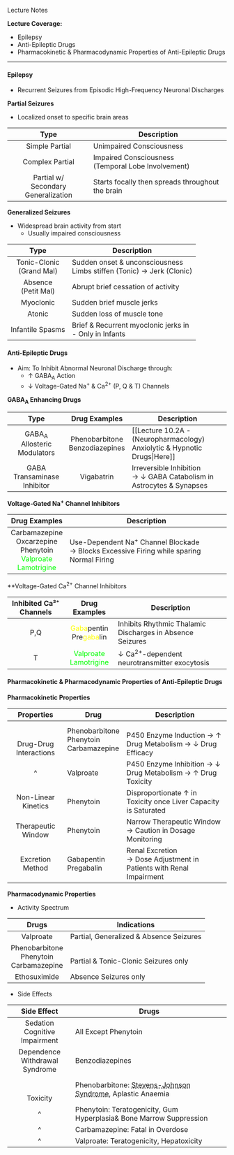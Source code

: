 Lecture Notes

**Lecture Coverage:**
- Epilepsy
- Anti-Epileptic Drugs
- Pharmacokinetic & Pharmacodynamic Properties of Anti-Epileptic Drugs

---
#### **Epilepsy**
- Recurrent Seizures from Episodic High-Frequency Neuronal Discharges

**Partial Seizures**
- Localized onset to specific brain areas

|                  Type                  | Description                                           |
| :------------------------------------: | ----------------------------------------------------- |
|             Simple Partial             | Unimpaired Consciousness                              |
|            Complex Partial             | Impaired Consciousness<br>(Temporal Lobe Involvement) |
| Partial w/<br>Secondary Generalization | Starts focally then spreads throughout the brain      |

**Generalized Seizures**
- Widespread brain activity from start
	- Usually impaired consciousness

|            Type             | Description                                                             |
| :-------------------------: | ----------------------------------------------------------------------- |
| Tonic-Clonic<br>(Grand Mal) | Sudden onset & unconsciousness<br>Limbs stiffen (Tonic) → Jerk (Clonic) |
|   Absence<br>(Petit Mal)    | Abrupt brief cessation of activity                                      |
|          Myoclonic          | Sudden brief muscle jerks                                               |
|           Atonic            | Sudden loss of muscle tone                                              |
|      Infantile Spasms       | Brief & Recurrent myoclonic jerks in<br>- Only in Infants               |


#### **Anti-Epileptic Drugs**
- Aim: To Inhibit Abnormal Neuronal Discharge through:
	- ↑ GABA<sub>A</sub> Action
	- ↓ Voltage-Gated Na<sup>+</sup> & Ca<sup>2+</sup> (P, Q & T) Channels

**GABA<sub>A</sub> Enhancing Drugs**

|                  Type                  |           Drug Examples           | Description                                                              |
| :------------------------------------: | :-------------------------------: | ------------------------------------------------------------------------ |
| GABA<sub>A</sub> Allosteric Modulators | Phenobarbitone<br>Benzodiazepines | [[Lecture 10.2A - (Neuropharmacology) Anxiolytic & Hypnotic Drugs\|Here]] |
|      GABA Transaminase Inhibitor       |            Vigabatrin             | Irreversible Inhibition<br>→ ↓ GABA Catabolism in Astrocytes & Synapses  |
**Voltage-Gated Na<sup>+</sup> Channel Inhibitors**

|                                                     Drug Examples                                                     | Description                                                                                            |
| :-------------------------------------------------------------------------------------------------------------------: | ------------------------------------------------------------------------------------------------------ |
| Carbamazepine<br>Oxcarzepine<br>Phenytoin<br><font color=lime>Valproate</font><br><font color=lime>Lamotrigine</font> | Use-Dependent Na<sup>+</sup> Channel Blockade<br>→ Blocks Excessive Firing while sparing Normal Firing |
**Voltage-Gated Ca<sup>2+</sup> Channel Inhibitors

| Inhibited Ca²⁺ Channels |                                Drug Examples                                 | Description                                               |
| :---------------------: | :--------------------------------------------------------------------------: | --------------------------------------------------------- |
|           P,Q           | <font color=yellow>Gaba</font>pentin<br>Pre<font color=yellow>gaba</font>lin | Inhibits Rhythmic Thalamic Discharges in Absence Seizures |
|            T            |   <font color=lime>Valproate</font><br><font color=lime>Lamotrigine</font>   | ↓ Ca<sup>2+</sup>-dependent neurotransmitter exocytosis   |


#### **Pharmacokinetic & Pharmacodynamic Properties of Anti-Epileptic Drugs**
**Pharmacokinetic Properties**

|           Properties           | Drug                                         | Description                                                            |
| :----------------------------: | -------------------------------------------- | ---------------------------------------------------------------------- |
| <br><br>Drug-Drug Interactions | Phenobarbitone<br>Phenytoin<br>Carbamazepine | <br>P450 Enzyme Induction → ↑ Drug Metabolism → ↓ Drug Efficacy        |
|               ^                | Valproate                                    | P450 Enzyme Inhibition → ↓ Drug Metabolism → ↑ Drug Toxicity           |
|      Non-Linear Kinetics       | Phenytoin                                    | Disproportionate ↑ in Toxicity once Liver Capacity is Saturated        |
|       Therapeutic Window       | Phenytoin                                    | Narrow Therapeutic Window<br>→ Caution in Dosage Monitoring            |
|        Excretion Method        | Gabapentin<br>Pregabalin                     | Renal Excretion<br>→ Dose Adjustment in Patients with Renal Impairment |
**Pharmacodynamic Properties**
- Activity Spectrum

|                    Drugs                     | Indications                              |
| :------------------------------------------: | ---------------------------------------- |
|                  Valproate                   | Partial, Generalized & Absence Seizures  |
| Phenobarbitone<br>Phenytoin<br>Carbamazepine | <br>Partial & Tonic-Clonic Seizures only |
|                 Ethosuximide                 | Absence Seizures only                    |

- Side Effects

|             Side Effect              | Drugs                                                                                                                      |
| :----------------------------------: | -------------------------------------------------------------------------------------------------------------------------- |
| Sedation<br>Cognitive Impairment<br> | All Except Phenytoin                                                                                                       |
|  Dependence<br>Withdrawal Syndrome   | Benzodiazepines                                                                                                            |
|           <br><br>Toxicity           | Phenobarbitone: <abbr Title="Severe Rash in Han Chinese with HLA-B*1502">Stevens-Johnson Syndrome</abbr>, Aplastic Anaemia |
|                  ^                   | Phenytoin: Teratogenicity, Gum Hyperplasia& Bone Marrow Suppression                                                        |
|                  ^                   | Carbamazepine: Fatal in Overdose                                                                                           |
|                  ^                   | Valproate: Teratogenicity, Hepatoxicity                                                                                    |